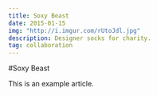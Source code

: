 ```yaml
---
title: Soxy Beast
date: 2015-01-15
img: "http://i.imgur.com/rUtoJdl.jpg"
description: Designer socks for charity.
tag: collaboration
---
```


#Soxy Beast

This is an example article.
